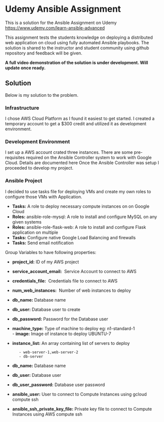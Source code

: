 # Udemy Ansible Assignment

This is a solution for the Ansible Assignment on Udemy https://www.udemy.com/learn-ansible-advanced

This assignment tests the students knowledge on deploying a distributed web application on cloud using fully automated Ansible playbooks. The solution is shared to the instructor and student community using github repository and feedback will be given.

**A full video demonstration of the solution is under development. Will update once ready.**

## Solution
Below is my solution to the problem. 

### Infrastructure 
 
I chose AWS Cloud Platform as I found it easiest to get started. I created a temporary account to get a $300 credit and utilized it as development environment.

### Development Environment

I set up a AWS account crated three instances. There are some pre-requisites required on the Ansible Controller system to work with Google Cloud. Details are documented here Once the Ansible Controller was setup I proceeded to develop my project.

### Ansible Project

I decided to use tasks file for deploying VMs and create my own roles to configure those VMs with Application.
​       
- **Tasks:** A role to deploy necessary compute instances on on Google Cloud
- **Roles:** ansible-role-mysql: A role to install and configure MySQL on any given systems
- **Roles:** ansible-role-flask-web: A role to install and configure Flask application on multiple 
- **Tasks:** Configure native Google Load Balancing and firewalls
- **Tasks:** Send email notification

Group Variables to have following properties:

- **project_id:**  ID of my AWS project
- **service_account_email:** ​ Service Account to connect to AWS
- **credentials_file:** ​​ Credentials file to connect to AWS
- **num_web_instances:** ​ Number of web instances to deploy
- **db_name:** Database name
- **db_user:** Database user to create
- **db_password:** Password for the Database user
- **machine_type:** Type of machine to deploy eg: n1-standard-1  
​- **image:** Image of instance to deploy UBUNTU-7
- **instance_list:** An array containing list of servers to deploy
    
         - web-server-1,web-server-2
         - db-server
- **db_name:** Database name
- **db_user:** Database user
- **db_user_password:** Database user password
- **ansible_user:** User to connect to Compute Instances using gcloud compute ssh
- **ansible_ssh_private_key_file:** Private key file to connect to Compute Instances using AWS compute ssh
